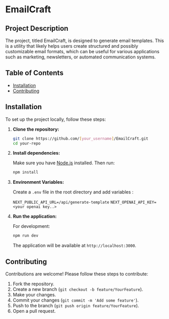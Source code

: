 # EmailCraft

## Project Description

The project, titled EmailCraft, is designed to generate email templates. This is a utility that likely helps users create structured and possibly customizable email formats, which can be useful for various applications such as marketing, newsletters, or automated communication systems.

## Table of Contents

- [Installation](#installation)
- [Contributing](#contributing)

## Installation

To set up the project locally, follow these steps:

1. **Clone the repository:**

   ```bash
   git clone https://github.com/[your_username]/EmailCraft.git
   cd your-repo
   ```

2. **Install dependencies:**

   Make sure you have [Node.js](https://nodejs.org/) installed. Then run:

   ```bash
   npm install
   ```

3. **Environment Variables:**

   Create a `.env` file in the root directory and
   add variables :

   `NEXT_PUBLIC_API_URL=/api/generate-template`
   `NEXT_OPENAI_API_KEY=<your openai key..>`

4. **Run the application:**

   For development:

   ```bash
   npm run dev
   ```

   The application will be available at `http://localhost:3000`.

## Contributing

Contributions are welcome! Please follow these steps to contribute:

1. Fork the repository.
2. Create a new branch (`git checkout -b feature/YourFeature`).
3. Make your changes.
4. Commit your changes (`git commit -m 'Add some feature'`).
5. Push to the branch (`git push origin feature/YourFeature`).
6. Open a pull request.
